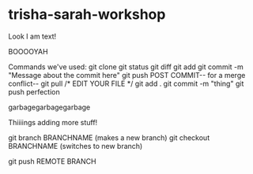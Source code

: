 trisha-sarah-workshop
=====================
Look I am text!

 BOOOOYAH

Commands we've used:
git clone
git status
git diff
git add 
git commit -m "Message about the commit here"
git push
POST COMMIT-- for a merge conflict--
git pull 
/* EDIT YOUR FILE */
git add .
git commit -m "thing"
git push
perfection


garbagegarbagegarbage


Thiiiings
adding more stuff!

git branch BRANCHNAME (makes a new branch)
git checkout BRANCHNAME (switches to new branch)

git push REMOTE BRANCH

